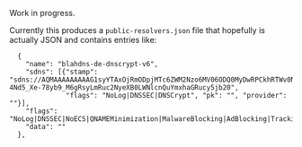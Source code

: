 Work in progress.

Currently this produces a `public-resolvers.json` file that hopefully is actually JSON
and contains entries like:

```
  {
    "name": "blahdns-de-dnscrypt-v6",
    "sdns": [{"stamp": "sdns://AQMAAAAAAAAAG1syYTAxOjRmODpjMTc6ZWM2Nzo6MV06ODQ0MyDwRPCkhRTWv0NpkRQ3nwfF6IP-4Nd5_Xe-78yb9_M6gRsyLmRuc2NyeXB0LWNlcnQuYmxhaGRucy5jb20",
              "flags": "NoLog|DNSSEC|DNSCrypt", "pk": "", "provider": ""}],
    "flags": "NoLog|DNSSEC|NoECS|QNAMEMinimization|MalwareBlocking|AdBlocking|TrackingBlocking|DNSCrypt",
    "data": ""
  },
```
